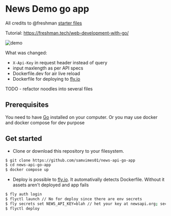 # News Demo go app

All credits to @freshman [starter files](https://github.com/Freshman-tech/news-demo-starter-files)

Tutorial:
https://freshman.tech/web-development-with-go/

![demo](https://ik.imagekit.io/freshman/news-demo_MrYio9GKlzSi.png)

What was changed:
- `X-Api-Key` in request header instead of query
- input maxlength as per API specs
- Dockerfile.dev for air live reload
- Dockerfile for deploying to [fly.io](https://fly.io)

TODO - refactor noodles into several files

## Prerequisites

You need to have [Go](https://golang.org/dl/) installed on your computer. Or you may use docker and docker compose for dev purpose


## Get started

- Clone or download this repository to your filesystem.

```sh
$ git clone https://github.com/samvimes01/news-api-go-app
$ cd news-api-go-app
$ docker compose up
```

- Deploy is possible to [fly.io](https://fly.io). It automativally detects Dockerfile. Without it assets aren't deployed and app fails
```sh
$ fly auth login
$ flyctl launch // No for deploy since there are env secrets
$ fly secrets set NEWS_API_KEY=blah // het your key at newsapi.org; secrets are available ar runtime as env vars
$ flyctl deploy
```
